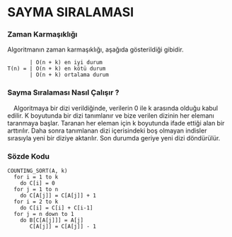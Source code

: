 # SAYMA SIRALAMASI

### Zaman Karmaşıklığı

Algoritmanın zaman karmaşıklığı, aşağıda gösterildiği gibidir.

           | O(n + k) en iyi durum
    T(n) = | O(n + k) en kötü durum
           | O(n + k) ortalama durum

### Sayma Sıralaması Nasıl Çalışır ?

&emsp;Algoritmaya bir dizi verildiğinde, verilerin 0 ile k arasında olduğu kabul edilir. K boyutunda bir dizi tanımlanır ve bize verilen dizinin her elemanı taranmaya başlar. Taranan her eleman için k boyutunda ifade ettiği alan bir arttırılır. Daha sonra tanımlanan dizi içerisindeki boş olmayan indisler sırasıyla yeni bir diziye aktarılır. Son durumda geriye yeni dizi döndürülür.

### Sözde Kodu

    COUNTING_SORT(A, k)
      for i = 1 to k
        do C[i] = 0
      for j = 1 to n
        do C[A[j]] = C[A[j]] + 1
      for i = 2 to k
        do C[i] = C[i] + C[i-1]
      for j = n down to 1
        do B[C[A[j]]] = A[j]
           C[A[j]] = C[A[j]] - 1
      
